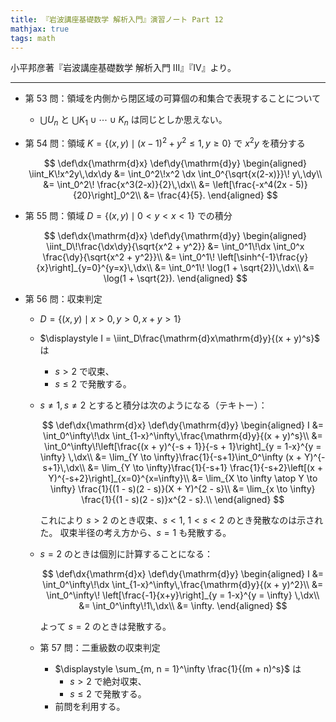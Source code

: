 ```yaml
---
title: 『岩波講座基礎数学 解析入門』演習ノート Part 12
mathjax: true
tags: math
---
```


小平邦彦著『岩波講座基礎数学 解析入門 III』『IV』より。

---

* 第 53 問：領域を内側から閉区域の可算個の和集合で表現することについて
  * $\bigcup U_n$ と $\bigcup K_1 \cup \dotsb \cup K_n$ は同じとしか思えない。
* 第 54 問：領域 $K = \lbrace(x, y) \mid (x - 1)^2 + y^2 \le 1, y \ge 0\rbrace$ で $x^2y$ を積分する

  $$
  \def\dx{\mathrm{d}x}
  \def\dy{\mathrm{d}y}
  \begin{aligned}
  \iint_K\!x^2y\,\dx\dy
  &= \int_0^2\!x^2 \dx \int_0^{\sqrt{x(2-x)}}\! y\,\dy\\
  &= \int_0^2\! \frac{x^3(2-x)}{2}\,\dx\\
  &= \left[\frac{-x^4(2x - 5)}{20}\right]_0^2\\
  &= \frac{4}{5}.
  \end{aligned}
  $$

* 第 55 問：領域 $D = \lbrace(x, y) \mid 0 < y < x < 1\rbrace$ での積分

  $$
  \def\dx{\mathrm{d}x}
  \def\dy{\mathrm{d}y}
  \begin{aligned}
  \iint_D\!\frac{\dx\dy}{\sqrt{x^2 + y^2}}
  &= \int_0^1\!\dx \int_0^x \frac{\dy}{\sqrt{x^2 + y^2}}\\
  &= \int_0^1\! \left[\sinh^{-1}\frac{y}{x}\right]_{y=0}^{y=x}\,\dx\\
  &= \int_0^1\! \log(1 + \sqrt{2})\,\dx\\
  &= \log(1 + \sqrt{2}).
  \end{aligned}
  $$

* 第 56 問：収束判定
  * $D = \lbrace(x, y) \mid x > 0, y > 0, x + y > 1\rbrace$
  * $\displaystyle I = \iint_D\frac{\mathrm{d}x\mathrm{d}y}{(x + y)^s}$ は
    * $s > 2$ で収束、
    * $s \le 2$ で発散する。
  * $s \ne 1, s\ne 2$ とすると積分は次のようになる（テキトー）：

    $$
    \def\dx{\mathrm{d}x}
    \def\dy{\mathrm{d}y}
    \begin{aligned}
    I &= \int_0^\infty\!\dx \int_{1-x}^\infty\,\frac{\mathrm{d}y}{(x + y)^s}\\
    &= \int_0^\infty\!\left[\frac{(x + y)^{-s + 1}}{-s + 1}\right]_{y = 1-x}^{y = \infty} \,\dx\\
    &= \lim_{Y \to \infty}\frac{1}{-s+1}\int_0^\infty (x + Y)^{-s+1}\,\dx\\
    &= \lim_{Y \to \infty}\frac{1}{-s+1} \frac{1}{-s+2}\left[(x + Y)^{-s+2}\right]_{x=0}^{x=\infty}\\
    &= \lim_{X \to \infty \atop Y \to \infty} \frac{1}{(1 - s)(2 - s)}(X + Y)^{2 - s}\\
    &= \lim_{x \to \infty} \frac{1}{(1 - s)(2 - s)}x^{2 - s}.\\
    \end{aligned}
    $$

    これにより $s > 2$ のとき収束、$s < 1,\:1 < s < 2$ のとき発散なのは示された。
    収束半径の考え方から、$s = 1$ も発散する。
  * $s = 2$ のときは個別に計算することになる：

    $$
    \def\dx{\mathrm{d}x}
    \def\dy{\mathrm{d}y}
    \begin{aligned}
    I &= \int_0^\infty\!\dx \int_{1-x}^\infty\,\frac{\mathrm{d}y}{(x + y)^2}\\
    &= \int_0^\infty\! \left[\frac{-1}{x+y}\right]_{y = 1-x}^{y = \infty} \,\dx\\
    &= \int_0^\infty\!1\,\dx\\
    &= \infty.
    \end{aligned}
    $$

    よって $s = 2$ のときは発散する。
  * 第 57 問：二重級数の収束判定
    * $\displaystyle \sum_{m, n = 1}^\infty \frac{1}{(m + n)^s}$ は
      * $s > 2$ で絶対収束、
      * $s \le 2$ で発散する。
    * 前問を利用する。
